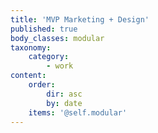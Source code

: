 ```yaml
---
title: 'MVP Marketing + Design'
published: true
body_classes: modular
taxonomy:
    category:
        - work
content:
    order:
        dir: asc
        by: date
    items: '@self.modular'
---
```


